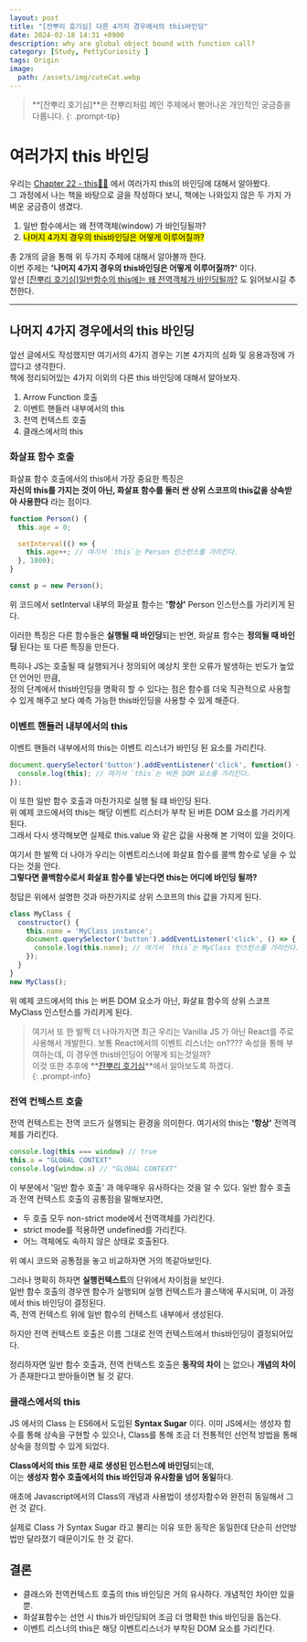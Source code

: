 ```yaml
---
layout: post
title: "[잔뿌리 호기심] 다른 4가지 경우에서의 this바인딩"
date: 2024-02-18 14:31 +0900
description: why are global object bound with function call?
category: [Study, PettyCuriosity ]
tags: Origin
image:
  path: /assets/img/cuteCat.webp
---
```

<!-- ![DesktopView](/assets/img/cutyCat.webp){:width='320'} -->

> **[잔뿌리 호기심]**은 잔뿌리처럼 메인 주제에서 뻗어나온 개인적인 궁금증을 다룹니다.
{: .prompt-tip}

# 여러가지 this 바인딩
우리는 [Chapter 22 - this👨‍💻](https://cskim999.github.io/posts/Modern-JavaScript-DeepDive-22/) 에서 여러가지 this의 바인딩에 대해서 알아봤다.  
그 과정에서 나는 책을 바탕으로 글을 작성하다 보니, 책에는 나와있지 않은 두 가지 가벼운 궁금증이 생겼다.

1. 일반 함수에서는 왜 전역객체(window) 가 바인딩될까?
2. <mark>나머지 4가지 경우의 this바인딩은 어떻게 이루어질까?</mark>

총 2개의 글을 통해 위 두가지 주제에 대해서 알아볼까 한다.  
이번 주제는 **'나머지 4가지 경우의 this바인딩은 어떻게 이루어질까?'** 이다.  
앞선 [[잔뿌리 호기심]일반함수의 this에는 왜 전역객체가 바인딩될까?](https://cskim999.github.io/posts/잔뿌리호기심-일반함수의-this에는-왜-전역객체가-바인딩될까/) 도 읽어보시길 추천한다.

---
## 나머지 4가지 경우에서의 this 바인딩
앞선 글에서도 작성했지만 여기서의 4가지 경우는 기본 4가지의 심화 및 응용과정에 가깝다고 생각한다.  
책에 정리되어있는 4가지 이외의 다른 this 바인딩에 대해서 알아보자.  
1. Arrow Function 호출
2. 이벤트 핸들러 내부에서의 this  
3. 전역 컨텍스트 호출
4. 클래스에서의 this


### 화살표 함수 호출
화살표 함수 호출에서의 this에서 가장 중요한 특징은  
**자신의 this를 가지는 것이 아닌, 화살표 함수를 둘러 싼 상위 스코프의 this값을 상속받아 사용한다** 라는 점이다.  
```js
function Person() {
  this.age = 0;

  setInterval(() => {
    this.age++; // 여기서 `this`는 Person 인스턴스를 가리킨다.
  }, 1000);
}

const p = new Person();
```
위 코드에서 setInterval 내부의 화살표 함수는 **'항상'** Person 인스턴스를 가리키게 된다.

이러한 특징은 다른 함수들은 **실행될 때 바인딩**되는 반면, 화살표 함수는 **정의될 때 바인딩** 된다는 또 다른 특징을 만든다.

특히나 JS는 호출될 때 실행되거나 정의되어 예상치 못한 오류가 발생하는 빈도가 높았던 언어인 만큼,  
정의 단계에서 this바인딩을 명확히 할 수 있다는 점은 함수를 더욱 직관적으로 사용할 수 있게 해주고 보다 예측 가능한 this바인딩을 사용할 수 있게 해준다.


### 이벤트 핸들러 내부에서의 this
이벤트 핸들러 내부에서의 this는 이벤트 리스너가 바인딩 된 요소를 가리킨다.
```js
document.querySelector('button').addEventListener('click', function() {
  console.log(this); // 여기서 `this`는 버튼 DOM 요소를 가리킨다.
});
```
이 또한 일반 함수 호출과 마찬가지로 실행 될 떄 바인딩 된다.  
위 예제 코드에서의 this는 해당 이벤트 리스터가 부착 된 버튼 DOM 요소를 가리키게 된다.  
그래서 다시 생각해보면 실제로 this.value 와 같은 값을 사용해 본 기억이 있을 것이다.

여기서 한 발짝 더 나아가 우리는 이벤트리스너에 화살표 함수를 콜백 함수로 넣을 수 있다는 것을 안다.  
**그렇다면 콜백함수로서 화살표 함수를 넣는다면 this는 어디에 바인딩 될까?**

정답은 위에서 설명한 것과 마찬가지로 상위 스코프의 this 값을 가지게 된다.


```js
class MyClass {
  constructor() {
    this.name = 'MyClass instance';
    document.querySelector('button').addEventListener('click', () => {
      console.log(this.name); // 여기서 `this`는 MyClass 인스턴스를 가리킨다.
    });
  }
}
new MyClass();
```
위 예제 코드에서의 this 는 버튼 DOM 요소가 아닌, 화살표 함수의 상위 스코프 MyClass 인스턴스를 가리키게 된다.

>여기서 또 한 발짝 더 나아가자면 최근 우리는 Vanilla JS 가 아닌 React를 주로 사용해서 개발한다. 보통 React에서의 이벤트 리스너는 on???? 속성을 통해 부여하는데, 이 경우엔 this바인딩이 어떻게 되는것일까?  
>이것 또한 추후에 **[잔뿌리 호기심](https://cskim999.github.io/categories/pettycuriosity/)**에서 알아보도록 하겠다.  
{: .prompt-info}


### 전역 컨텍스트 호출
전역 컨텍스트는 전역 코드가 실행되는 환경을 의미한다. 여기서의 this는 **'항상'** 전역객체를 가리킨다.
```js
console.log(this === window) // true
this.a = "GLOBAL CONTEXT"
console.log(window.a) // "GLOBAL CONTEXT"
```

이 부분에서 '일반 함수 호출' 과 매우매우 유사하다는 것을 알 수 있다. 일반 함수 호출과 전역 컨텍스트 호출의 공통점을 말해보자면,
- 두 호출 모두 non-strict mode에서 전역객체를 가리킨다.
- strict mode를 적용하면 undefined를 가리킨다.
- 어느 객체에도 속하지 않은 상태로 호출된다.

위 예시 코드와 공통점을 놓고 비교하자면 거의 똑같아보인다.

그러나 명확히 하자면 **실행컨텍스트**의 단위에서 차이점을 보인다.  
일반 함수 호출의 경우엔 함수가 실행되며 실행 컨텍스트가 콜스택에 푸시되며, 이 과정에서 this 바인딩이 결정된다.  
즉, 전역 컨텍스트 위에 일반 함수의 컨텍스트 내부에서 생성된다.

하지만 전역 컨텍스트 호출은 이름 그대로 전역 컨텍스트에서 this바인딩이 결정되어있다.

정리하자면 일반 함수 호출과, 전역 컨텍스트 호출은 **동작의 차이** 는 없으나 **개념의 차이** 가 존재한다고 받아들이면 될 것 같다.

### 클래스에서의 this
JS 에서의 Class 는 ES6에서 도입된 **Syntax Sugar** 이다. 이미 JS에서는 생성자 함수를 통해 상속을 구현할 수 있으나, Class를 통해 조금 더 전통적인 선언적 방법을 통해 상속을 정의할 수 있게 되었다.

**Class에서의 this 또한 새로 생성된 인스턴스에 바인딩**되는데,  
이는 **생성자 함수 호출에서의 this 바인딩과 유사함을 넘어 동일**하다.

애초에 Javascript에서의 Class의 개념과 사용법이 생성자함수와 완전히 동일해서 그런 것 같다.

실제로 Class 가 Syntax Sugar 라고 불리는 이유 또한 동작은 동일한데 단순히 선언방법만 달라졌기 때문이기도 한 것 같다.

## 결론
- 클래스와 전역컨텍스트 호출의 this 바인딩은 거의 유사하다. 개념적인 차이만 있을 뿐.
- 화살표함수는 선언 시 this가 바인딩되어 조금 더 명확한 this 바인딩을 돕는다.
- 이벤트 리스너의 this은 해당 이벤트리스너가 부착된 DOM 요소를 가리킨다.
